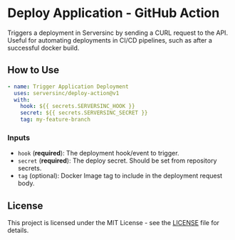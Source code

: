 # Deploy Application - GitHub Action

Triggers a deployment in Serversinc by sending a CURL request to the API. Useful for automating deployments in CI/CD pipelines, such as after a successful docker build.

## How to Use

```yaml
- name: Trigger Application Deployment
  uses: serversinc/deploy-action@v1
  with:
    hook: ${{ secrets.SERVERSINC_HOOK }}
    secret: ${{ secrets.SERVERSINC_SECRET }}
    tag: my-feature-branch
```

### Inputs
- `hook` (**required**): The deployment hook/event to trigger.
- `secret` (**required**): The deploy secret. Should be set from repository secrets.
- `tag` (optional): Docker Image tag to include in the deployment request body.

## License
This project is licensed under the MIT License - see the [LICENSE](LICENSE) file for details.
